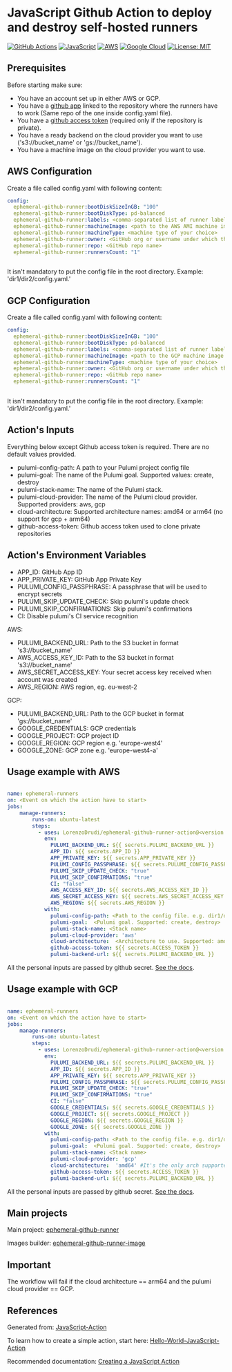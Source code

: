 # JavaScript Github Action to deploy and destroy self-hosted runners

[![GitHub Actions](https://img.shields.io/badge/github%20actions-%232671E5.svg?style=for-the-badge&logo=githubactions&logoColor=white)](https://github.com/features/actions)
[![JavaScript](https://img.shields.io/badge/javascript-%23323330.svg?style=for-the-badge&logo=javascript&logoColor=%23F7DF1E)](https://en.wikipedia.org/wiki/JavaScript)
[![AWS](https://img.shields.io/badge/AWS-%23FF9900.svg?style=for-the-badge&logo=amazon-aws&logoColor=white)](https://aws.amazon.com/)
[![Google Cloud](https://img.shields.io/badge/GoogleCloud-%234285F4.svg?style=for-the-badge&logo=google-cloud&logoColor=white)](https://cloud.google.com/)
[![License: MIT](https://img.shields.io/badge/License-MIT-yellow.svg)](https://opensource.org/licenses/MIT)

## Prerequisites

Before starting make sure:

- You have an account set up in either AWS or GCP.
- You have a [github app](https://github.com/pavlovic-ivan/ephemeral-github-runner/blob/main/QUICKSTART.md#github-app-setup) linked to the repository where the runners have to work (Same repo of the one inside config.yaml file).
- You have a [github access token](https://docs.github.com/en/authentication/keeping-your-account-and-data-secure/creating-a-personal-access-token) (required only if the repository is private).
- You have a ready backend on the cloud provider you want to use ('s3://bucket_name' or 'gs://bucket_name').
- You have a machine image on the cloud provider you want to use.

## AWS Configuration

Create a file called config.yaml with following content:

```yaml
config:
  ephemeral-github-runner:bootDiskSizeInGB: "100"
  ephemeral-github-runner:bootDiskType: pd-balanced
  ephemeral-github-runner:labels: <comma-separated list of runner labels>
  ephemeral-github-runner:machineImage: <path to the AWS AMI machine image with Github runner installed>
  ephemeral-github-runner:machineType: <machine type of your choice>
  ephemeral-github-runner:owner: <GitHub org or username under which the repo is>
  ephemeral-github-runner:repo: <GitHub repo name>
  ephemeral-github-runner:runnersCount: "1"
  
 ```

 It isn't mandatory to put the  config file in the root directory. Example: 'dir1/dir2/config.yaml.'

## GCP Configuration

Create a file called config.yaml with following content:

```yaml
config:
  ephemeral-github-runner:bootDiskSizeInGB: "100"
  ephemeral-github-runner:bootDiskType: pd-balanced
  ephemeral-github-runner:labels: <comma-separated list of runner labels>
  ephemeral-github-runner:machineImage: <path to the GCP machine image with Github runner installed>
  ephemeral-github-runner:machineType: <machine type of your choice>
  ephemeral-github-runner:owner: <GitHub org or username under which the repo is>
  ephemeral-github-runner:repo: <GitHub repo name>
  ephemeral-github-runner:runnersCount: "1"
  
```

It isn't mandatory to put the  config file in the root directory. Example: 'dir1/dir2/config.yaml.'

## Action's Inputs

Everything below except Github access token is required. There are no default values provided.

- pulumi-config-path: A path to your Pulumi project config file
- pulumi-goal: The name of the Pulumi goal. Supported values: create, destroy
- pulumi-stack-name: The name of the Pulumi stack.
- pulumi-cloud-provider: The name of the Pulumi cloud provider. Supported providers: aws, gcp
- cloud-architecture: Supported architecture names: amd64 or arm64 (no support for gcp + arm64)
- github-access-token: Github access token used to clone private repositories

## Action's Environment Variables

- APP_ID: GitHub App ID
- APP_PRIVATE_KEY: GitHub App Private Key
- PULUMI_CONFIG_PASSPHRASE: A passphrase that will be used to encrypt secrets
- PULUMI_SKIP_UPDATE_CHECK: Skip pulumi's update check
- PULUMI_SKIP_CONFIRMATIONS: Skip pulumi's confirmations
- CI: Disable pulumi's CI service recognition

AWS:

- PULUMI_BACKEND_URL: Path to the S3 bucket in format 's3://bucket_name'
- AWS_ACCESS_KEY_ID: Path to the S3 bucket in format 's3://bucket_name'
- AWS_SECRET_ACCESS_KEY: Your secret access key received when account was created
- AWS_REGION: AWS region, eg. eu-west-2

GCP:

- PULUMI_BACKEND_URL: Path to the GCP bucket in format 'gs://bucket_name'
- GOOGLE_CREDENTIALS:  GCP credentials
- GOOGLE_PROJECT: GCP project ID
- GOOGLE_REGION: GCP region e.g. 'europe-west4'
- GOOGLE_ZONE: GCP zone e.g. 'europe-west4-a'

## Usage example with AWS

```yaml

name: ephemeral-runners
on: <Event on which the action have to start>
jobs:
    manage-runners:
        runs-on: ubuntu-latest
        steps:
          - uses: LorenzoDrudi/ephemeral-github-runner-action@<version to use>
            env:
              PULUMI_BACKEND_URL: ${{ secrets.PULUMI_BACKEND_URL }}
              APP_ID: ${{ secrets.APP_ID }}
              APP_PRIVATE_KEY: ${{ secrets.APP_PRIVATE_KEY }}
              PULUMI_CONFIG_PASSPHRASE: ${{ secrets.PULUMI_CONFIG_PASSPHRASE }}
              PULUMI_SKIP_UPDATE_CHECK: "true"
              PULUMI_SKIP_CONFIRMATIONS: "true"
              CI: "false"
              AWS_ACCESS_KEY_ID: ${{ secrets.AWS_ACCESS_KEY_ID }}
              AWS_SECRET_ACCESS_KEY: ${{ secrets.AWS_SECRET_ACCESS_KEY }}
              AWS_REGION: ${{ secrets.AWS_REGION }}
            with:
              pulumi-config-path: <Path to the config file. e.g. dir1/dir2/config.yaml>
              pulumi-goal:  <Pulumi goal. Supported: create, destroy>
              pulumi-stack-name: <Stack name>
              pulumi-cloud-provider: 'aws'
              cloud-architecture:  <Architecture to use. Supported: amd64, arm64>
              github-access-token: ${{ secrets.ACCESS_TOKEN }}
              pulumi-backend-url: ${{ secrets.PULUMI_BACKEND_URL }}
```

All the personal inputs are passed by github secret.
[See the docs](https://docs.github.com/en/actions/security-guides/encrypted-secrets).

## Usage example with GCP

```yaml

name: ephemeral-runners
on: <Event on which the action have to start>
jobs:
    manage-runners:
        runs-on: ubuntu-latest
        steps:
          - uses: LorenzoDrudi/ephemeral-github-runner-action@<version to use>
            env:
              PULUMI_BACKEND_URL: ${{ secrets.PULUMI_BACKEND_URL }}
              APP_ID: ${{ secrets.APP_ID }}
              APP_PRIVATE_KEY: ${{ secrets.APP_PRIVATE_KEY }}
              PULUMI_CONFIG_PASSPHRASE: ${{ secrets.PULUMI_CONFIG_PASSPHRASE }}
              PULUMI_SKIP_UPDATE_CHECK: "true"
              PULUMI_SKIP_CONFIRMATIONS: "true"
              CI: "false"
              GOOGLE_CREDENTIALS: ${{ secrets.GOOGLE_CREDENTIALS }}
              GOOGLE_PROJECT: ${{ secrets.GOOGLE_PROJECT }}
              GOOGLE_REGION: ${{ secrets.GOOGLE_REGION }}
              GOOGLE_ZONE: ${{ secrets.GOOGLE_ZONE }}
            with:
              pulumi-config-path: <Path to the config file. e.g. dir1/dir2/config.yaml>
              pulumi-goal:  <Pulumi goal. Supported: create, destroy>
              pulumi-stack-name: <Stack name>
              pulumi-cloud-provider: 'gcp'
              cloud-architecture:  'amd64' #It's the only arch supported with gcp cloud provider.
              github-access-token: ${{ secrets.ACCESS_TOKEN }}
              pulumi-backend-url: ${{ secrets.PULUMI_BACKEND_URL }}
```

All the personal inputs are passed by github secret.
[See the docs](https://docs.github.com/en/actions/security-guides/encrypted-secrets).

## Main projects

Main project: [ephemeral-github-runner](https://github.com/pavlovic-ivan/ephemeral-github-runner)

Images builder: [ephemeral-github-runner-image](https://github.com/pavlovic-ivan/ephemeral-github-runner-image)

## Important

The workflow will fail if the cloud architecture == arm64 and the pulumi cloud provider == GCP.

## References

Generated from: [JavaScript-Action](https://github.com/actions/javascript-action)

To learn how to create a simple action, start here: [Hello-World-JavaScript-Action](https://github.com/actions/hello-world-javascript-action)

Recommended documentation: [Creating a JavaScript Action](https://docs.github.com/en/actions/creating-actions/creating-a-javascript-action)
